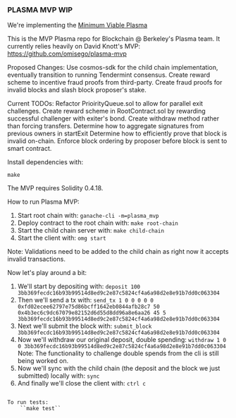 ### PLASMA MVP WIP

We're implementing the [Minimum Viable Plasma](https://ethresear.ch/t/minimal-viable-plasma/426)

This is the MVP Plasma repo for Blockchain @ Berkeley's Plasma team. 
It currently relies heavily on David Knott's MVP: https://github.com/omisego/plasma-mvp

Proposed Changes:
Use cosmos-sdk for the child chain implementation, eventually transition to running Tendermint consensus.
Create reward scheme to incentive fraud proofs from third-party.
Create fraud proofs for invalid blocks and slash block proposer's stake.

Current TODOs:
Refactor PrioirityQueue.sol to allow for parallel exit challenges.
Create reward scheme in RootContract.sol by rewarding successful challenger with exiter's bond.
Create withdraw method rather than forcing transfers.
Determine how to aggregate signatures from previous owners in startExit
Determine how to efficiently prove that block is invalid on-chain.
Enforce block ordering by proposer before block is sent to smart contract.

Install dependencies with:

``make``

The MVP requires Solidity 0.4.18.

How to run Plasma MVP:

1. Start root chain with: ``ganache-cli -m=plasma_mvp``
2. Deploy contract to the root chain with:
``make root-chain``
3. Start the child chain server with:
``make child-chain``
4. Start the client with:
``omg start``

Note: Validations need to be added to the child chain as right now it accepts invalid transactions.

Now let's play around a bit:
1. We'll start by depositing with: ``deposit 100 3bb369fecdc16b93b99514d8ed9c2e87c5824cf4a6a98d2e8e91b7dd0c063304``
2. Then we'll send a tx with: ``send_tx 1 0 0 0 0 0 0xfd02ecee62797e75d86bcff1642eb0844afb28c7 50 0x4b3ec6c9dc67079e82152d6d55d8dd96a8e6aa26 45 5 3bb369fecdc16b93b99514d8ed9c2e87c5824cf4a6a98d2e8e91b7dd0c063304``
3.  Next we'll submit the block with: ``submit_block 3bb369fecdc16b93b99514d8ed9c2e87c5824cf4a6a98d2e8e91b7dd0c063304``
4. Now we'll withdraw our original deposit, double spending:
``withdraw 1 0 0 3bb369fecdc16b93b99514d8ed9c2e87c5824cf4a6a98d2e8e91b7dd0c063304``
Note: The functionality to challenge double spends from the cli is still being worked on.
5. Now we'll sync with the child chain (the deposit and the block we just submitted) locally with: ``sync``
6. And finally we'll close the client with: `ctrl c`
````

To run tests:
    ``make test``

